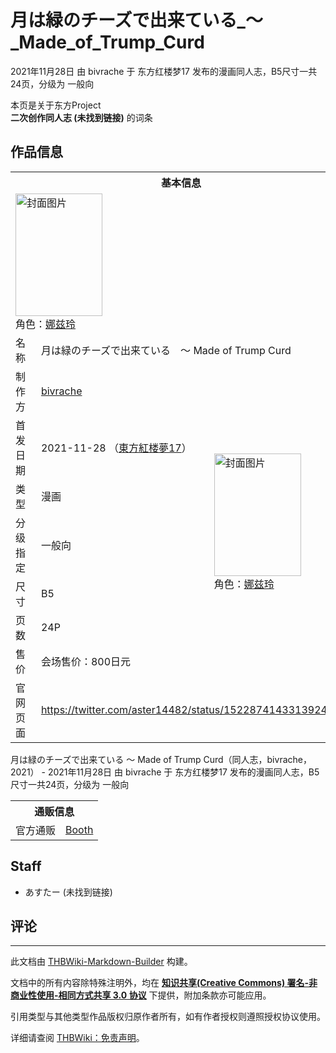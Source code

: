 # 月は緑のチーズで出来ている_～_Made_of_Trump_Curd

<!-- source html: G:\repos\THBWiki-Markdown-Builder\THBWikiMarkdown\Temp\main\f\f8\ns0%3A%E6%9C%88%E3%81%AF%E7%B7%91%E3%81%AE%E3%83%81%E3%83%BC%E3%82%BA%E3%81%A7%E5%87%BA%E6%9D%A5%E3%81%A6%E3%81%84%E3%82%8B_%EF%BD%9E_Made_of_Trump_Curd.html -->

2021年11月28日 由 bivrache 于 东方红楼梦17 发布的漫画同人志，B5尺寸一共24页，分级为 一般向

本页是关于东方Project  
 **二次创作同人志 (未找到链接)** 的词条
## 作品信息

<table><tbody><tr><th colspan="3">基本信息</th></tr><tr><td class="cover-artwork-mobile" colspan="2"><a href="./文件-月は緑のチーズで出来ている_～_Made_of_Trump_Curd封面.jpg.md" class="image" title="封面图片"><img alt="封面图片" src="https://upload.thwiki.cc/thumb/e/ea/%E6%9C%88%E3%81%AF%E7%B7%91%E3%81%AE%E3%83%81%E3%83%BC%E3%82%BA%E3%81%A7%E5%87%BA%E6%9D%A5%E3%81%A6%E3%81%84%E3%82%8B_%EF%BD%9E_Made_of_Trump_Curd%E5%B0%81%E9%9D%A2.jpg/139px-%E6%9C%88%E3%81%AF%E7%B7%91%E3%81%AE%E3%83%81%E3%83%BC%E3%82%BA%E3%81%A7%E5%87%BA%E6%9D%A5%E3%81%A6%E3%81%84%E3%82%8B_%EF%BD%9E_Made_of_Trump_Curd%E5%B0%81%E9%9D%A2.jpg" decoding="async" loading="lazy" width="139" height="196" srcset="https://upload.thwiki.cc/thumb/e/ea/%E6%9C%88%E3%81%AF%E7%B7%91%E3%81%AE%E3%83%81%E3%83%BC%E3%82%BA%E3%81%A7%E5%87%BA%E6%9D%A5%E3%81%A6%E3%81%84%E3%82%8B_%EF%BD%9E_Made_of_Trump_Curd%E5%B0%81%E9%9D%A2.jpg/208px-%E6%9C%88%E3%81%AF%E7%B7%91%E3%81%AE%E3%83%81%E3%83%BC%E3%82%BA%E3%81%A7%E5%87%BA%E6%9D%A5%E3%81%A6%E3%81%84%E3%82%8B_%EF%BD%9E_Made_of_Trump_Curd%E5%B0%81%E9%9D%A2.jpg 1.5x, https://upload.thwiki.cc/thumb/e/ea/%E6%9C%88%E3%81%AF%E7%B7%91%E3%81%AE%E3%83%81%E3%83%BC%E3%82%BA%E3%81%A7%E5%87%BA%E6%9D%A5%E3%81%A6%E3%81%84%E3%82%8B_%EF%BD%9E_Made_of_Trump_Curd%E5%B0%81%E9%9D%A2.jpg/277px-%E6%9C%88%E3%81%AF%E7%B7%91%E3%81%AE%E3%83%81%E3%83%BC%E3%82%BA%E3%81%A7%E5%87%BA%E6%9D%A5%E3%81%A6%E3%81%84%E3%82%8B_%EF%BD%9E_Made_of_Trump_Curd%E5%B0%81%E9%9D%A2.jpg 2x" data-file-width="725" data-file-height="1024"></a><div class="cover-char">角色：<a href="./娜兹玲.md" title="娜兹玲">娜兹玲</a></div></td>
</tr><tr><td class="label">名称</td><td colspan="2"> 月は緑のチーズで出来ている　～ Made of Trump Curd </td></tr><tr><td class="label">制作方</td><td><a href="./bivrache.md" title="bivrache">bivrache</a></td><td class="cover-artwork" rowspan="7" style="min-width:196px;"><a href="./文件-月は緑のチーズで出来ている_～_Made_of_Trump_Curd封面.jpg.md" class="image" title="封面图片"><img alt="封面图片" src="https://upload.thwiki.cc/thumb/e/ea/%E6%9C%88%E3%81%AF%E7%B7%91%E3%81%AE%E3%83%81%E3%83%BC%E3%82%BA%E3%81%A7%E5%87%BA%E6%9D%A5%E3%81%A6%E3%81%84%E3%82%8B_%EF%BD%9E_Made_of_Trump_Curd%E5%B0%81%E9%9D%A2.jpg/139px-%E6%9C%88%E3%81%AF%E7%B7%91%E3%81%AE%E3%83%81%E3%83%BC%E3%82%BA%E3%81%A7%E5%87%BA%E6%9D%A5%E3%81%A6%E3%81%84%E3%82%8B_%EF%BD%9E_Made_of_Trump_Curd%E5%B0%81%E9%9D%A2.jpg" decoding="async" loading="lazy" width="139" height="196" srcset="https://upload.thwiki.cc/thumb/e/ea/%E6%9C%88%E3%81%AF%E7%B7%91%E3%81%AE%E3%83%81%E3%83%BC%E3%82%BA%E3%81%A7%E5%87%BA%E6%9D%A5%E3%81%A6%E3%81%84%E3%82%8B_%EF%BD%9E_Made_of_Trump_Curd%E5%B0%81%E9%9D%A2.jpg/208px-%E6%9C%88%E3%81%AF%E7%B7%91%E3%81%AE%E3%83%81%E3%83%BC%E3%82%BA%E3%81%A7%E5%87%BA%E6%9D%A5%E3%81%A6%E3%81%84%E3%82%8B_%EF%BD%9E_Made_of_Trump_Curd%E5%B0%81%E9%9D%A2.jpg 1.5x, https://upload.thwiki.cc/thumb/e/ea/%E6%9C%88%E3%81%AF%E7%B7%91%E3%81%AE%E3%83%81%E3%83%BC%E3%82%BA%E3%81%A7%E5%87%BA%E6%9D%A5%E3%81%A6%E3%81%84%E3%82%8B_%EF%BD%9E_Made_of_Trump_Curd%E5%B0%81%E9%9D%A2.jpg/277px-%E6%9C%88%E3%81%AF%E7%B7%91%E3%81%AE%E3%83%81%E3%83%BC%E3%82%BA%E3%81%A7%E5%87%BA%E6%9D%A5%E3%81%A6%E3%81%84%E3%82%8B_%EF%BD%9E_Made_of_Trump_Curd%E5%B0%81%E9%9D%A2.jpg 2x" data-file-width="725" data-file-height="1024"></a><div class="cover-char">角色：<a href="./娜兹玲.md" title="娜兹玲">娜兹玲</a></div></td>
</tr><tr><td class="label">首发日期</td><td>2021-11-28&#160;（<a href="/展会作品列表?e=%E4%B8%9C%E6%96%B9%E7%BA%A2%E6%A5%BC%E6%A2%A6%2317">東方紅楼夢17</a>）</td></tr><tr><td class="label">类型</td><td>漫画</td></tr><tr><td class="label">分级指定</td><td>一般向</td></tr><tr><td class="label">尺寸</td><td>B5</td></tr><tr><td class="label">页数</td><td>24P</td></tr><tr><td class="label">售价</td><td>会场售价：800日元</td></tr>
<tr><td class="label">官网页面</td><td colspan="2"><a rel="nofollow" class="external free" href="https://twitter.com/aster14482/status/1522874143313924098">https://twitter.com/aster14482/status/1522874143313924098</a></td></tr></tbody></table>

月は緑のチーズで出来ている ～ Made of Trump Curd（同人志，bivrache，2021） - 2021年11月28日 由 bivrache 于 东方红楼梦17 发布的漫画同人志，B5尺寸一共24页，分级为 一般向

<table><tbody><tr><th colspan="3">通贩信息</th></tr><tr><td class="label">官方通贩</td><td colspan="2"><a rel="nofollow" class="external text" href="https://bivrache.booth.pm/items/3566585">Booth</a></td></tr></tbody></table>


## Staff
- あすたー (未找到链接)

## 评论




---

此文档由 [THBWiki-Markdown-Builder](https://github.com/Delsin-Yu/THBWiki-Markdown-Builder) 构建。

文档中的所有内容除特殊注明外，均在 [**知识共享(Creative Commons) 署名-非商业性使用-相同方式共享 3.0 协议**](https://creativecommons.org/licenses/by-sa/3.0/deed.zh-hans) 下提供，附加条款亦可能应用。

引用类型与其他类型作品版权归原作者所有，如有作者授权则遵照授权协议使用。

详细请查阅 [THBWiki：免责声明](https://thbwiki.cc/THBWiki:%E5%85%8D%E8%B4%A3%E5%A3%B0%E6%98%8E)。

